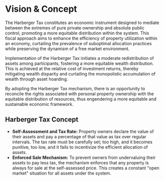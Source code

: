 # Vision & Concept

The Harberger Tax constitutes an economic instrument designed to mediate between the extremes of pure private ownership and absolute public control, promoting a more equitable distribution within the system. This fiscal approach aims to enhance the efficiency of property utilization within an economy, curtailing the prevalence of suboptimal allocation practices while preserving the dynamism of a free market environment.

Implementation of the Harberger Tax initiates a moderate redistribution of assets among participants, fostering a more equitable wealth distribution. This is achieved at the relative cost of investment returns, thereby mitigating wealth disparity and curtailing the monopolistic accumulation of wealth through asset hoarding.

By adopting the Harberger Tax mechanism, there is an opportunity to reconcile the rights associated with personal property ownership with the equitable distribution of resources, thus engendering a more equitable and sustainable economic framework.

## Harberger Tax Concept

* **Self-Assessment and Tax Rate:** Property owners declare the value of their assets and pay a percentage of that value as tax over regular intervals. The tax rate must be carefully set; too high, and it becomes punitive, too low, and it fails to incentivize the efficient allocation of assets.
* **Enforced Sale Mechanism:** To prevent owners from undervaluing their assets to pay less tax, the mechanism enforces that any property is always for sale at the self-assessed price. This creates a constant "open market" situation for all assets under the system.
